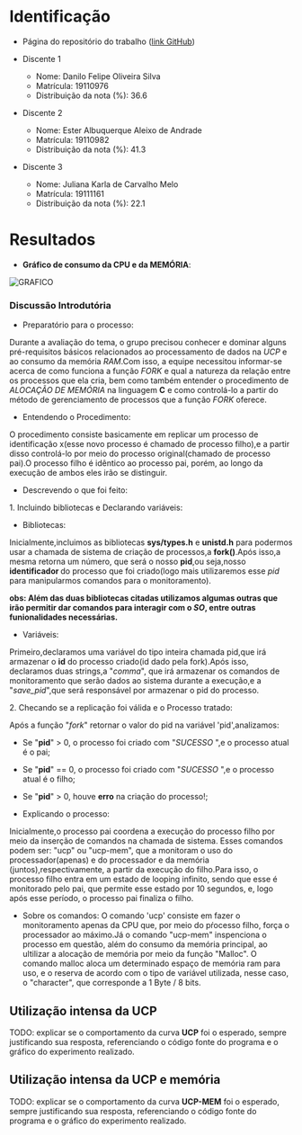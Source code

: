 # Identificação

* Página do repositório do trabalho ([link GitHub](TODO)) 

* Discente 1
	* Nome: Danilo Felipe Oliveira Silva
	* Matrícula: 19110976
	* Distribuição da nota (%): 36.6
* Discente 2
	* Nome: Ester Albuquerque Aleixo de Andrade
	* Matrícula: 19110982
	* Distribuição da nota (%): 41.3
* Discente 3
	* Nome: Juliana Karla de Carvalho Melo
	* Matrícula: 19111161
	* Distribuição da nota (%): 22.1		
	
# Resultados

* **Gráfico de consumo da CPU e da MEMÓRIA**:

![GRAFICO](https://i.imgur.com/f49cprn.png)

### Discussão Introdutória
* Preparatório para o processo:
<p>
Durante a avaliação do tema, o grupo precisou conhecer e dominar alguns pré-requisitos básicos relacionados ao
processamento de dados na <i>UCP</i> e ao consumo da memória <i>RAM</i>.Com isso, a equipe necessitou informar-se acerca de como funciona a função <i>FORK</i> e qual a natureza da relação entre os processos que ela cria, bem como também entender o procedimento de <i>ALOCAÇÃO DE MEMÓRIA</i> na linguagem <b>C</b> e como controlá-lo a partir do método de gerenciamento de processos que a função <i>FORK</i> oferece.
</p>

* Entendendo o Procedimento:
<p>
O procedimento consiste basicamente em replicar um processo de identificação x(esse novo processo é chamado de processo filho),e a partir disso controlá-lo por meio do processo original(chamado de processo pai).O processo filho é idêntico ao processo pai, porém, ao longo da execução de ambos eles irão se distinguir.
</p>

* Descrevendo o que foi feito:

<p>	
1. Incluindo bibliotecas e Declarando variáveis:
	
* Bibliotecas:

Inicialmente,incluimos as bibliotecas <b>sys/types.h</b> e <b>unistd.h</b> para podermos usar a chamada de sistema de criação de processos,a <b>fork()</b>.Após isso,a mesma retorna um número, que será o nosso <b>pid</b>,ou seja,nosso <b>identificador
</b> do processo que foi criado(logo mais utilizaremos esse <i>pid</i> para manipularmos comandos para o monitoramento).

<b>obs: Além das duas bibliotecas citadas utilizamos algumas outras que irão permitir dar comandos para interagir com o <i>SO</i>, entre outras funionalidades necessárias.</b>

* Variáveis:

Primeiro,declaramos uma variável do tipo inteira chamada pid,que irá armazenar o <b>id</b> do processo criado(id dado pela fork).Após isso, declaramos duas strings,a "<i>comma</i>", que irá armazenar os comandos de monitoramento que serão dados ao sistema durante a execução,e a "<i>save_pid</i>",que será responsável por armazenar o pid do processo.

</p>

<p>
2. Checando se a replicação foi válida e o Processo tratado: 

Após a função "<i>fork</i>" retornar o valor do pid na variável 'pid',analizamos:

* Se "<b>pid</b>" > 0, o processo foi criado com "<i>SUCESSO </i>",e o processo atual é o pai;
* Se "<b>pid</b>" == 0, o processo foi criado com "<i>SUCESSO </i>",e o processo atual é o filho;
* Se "<b>pid</b>" > 0, houve <b>erro</b> na criação do processo!;

* Explicando o processo:

Inicialmente,o processo pai coordena a execução do processo filho por meio da inserção de comandos na chamada de sistema.
Esses comandos podem ser: "ucp" ou "ucp-mem", que a monitoram o uso do processador(apenas) e do processador e da memória
(juntos),respectivamente, a partir da execução do filho.Para isso, o processo filho entra em um estado de looping infinito,
sendo que esse é monitorado pelo pai, que permite esse estado por 10 segundos, e, logo após esse período, o processo pai finaliza o filho.
* Sobre os comandos:
O comando 'ucp' consiste em fazer o monitoramento apenas da CPU que, por meio do pŕocesso filho, força o processador ao máximo.Já o comando "ucp-mem" inspenciona o processo em questão, além do consumo da memória principal, ao ultilizar a alocação de memória por meio da função "Malloc". O comando malloc aloca um determinado espaço de memória ram para uso,
e o reserva de acordo com o tipo de variável utilizada, nesse caso, o "character", que corresponde a 1 Byte / 8 bits.
  
</p>


## Utilização intensa da UCP

TODO: explicar se o comportamento da curva **UCP** foi o esperado, sempre justificando sua resposta, referenciando o código fonte do programa e o gráfico do experimento realizado.

## Utilização intensa da UCP e memória

TODO: explicar se o comportamento da curva **UCP-MEM** foi o esperado, sempre justificando sua resposta, referenciando o código fonte do programa e o gráfico do experimento realizado.

